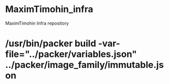 # MaximTimohin_infra
MaximTimohin Infra repository
# /usr/bin/packer build -var-file="../packer/variables.json"  ../packer/image_family/immutable.json
